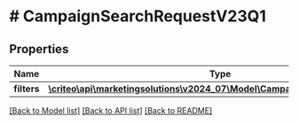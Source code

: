 # # CampaignSearchRequestV23Q1

## Properties

Name | Type | Description | Notes
------------ | ------------- | ------------- | -------------
**filters** | [**\criteo\api\marketingsolutions\v2024_07\Model\CampaignSearchFiltersV23Q1**](CampaignSearchFiltersV23Q1.md) |  | [optional]

[[Back to Model list]](../../README.md#models) [[Back to API list]](../../README.md#endpoints) [[Back to README]](../../README.md)
